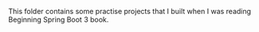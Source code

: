 This folder contains some practise projects that I built when I was reading Beginning Spring Boot 3 book.
